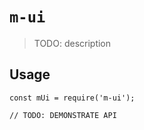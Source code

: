 # `m-ui`

> TODO: description

## Usage

```
const mUi = require('m-ui');

// TODO: DEMONSTRATE API
```
